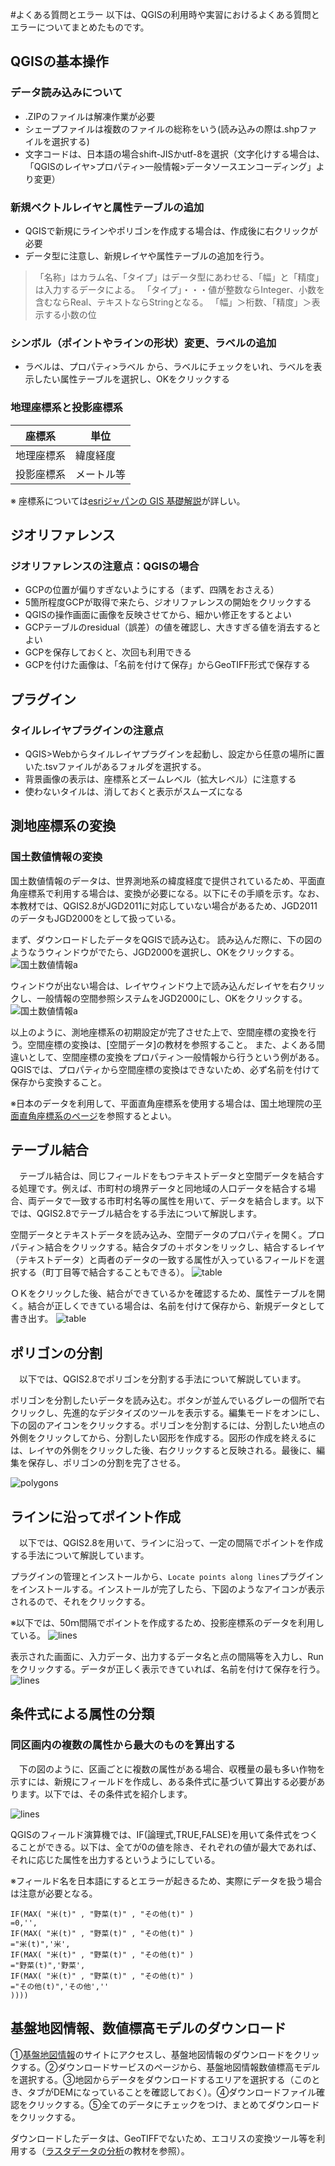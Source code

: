 #よくある質問とエラー
以下は、QGISの利用時や実習におけるよくある質問とエラーについてまとめたものです。

## QGISの基本操作

### データ読み込みについて
* .ZIPのファイルは解凍作業が必要
* シェープファイルは複数のファイルの総称をいう(読み込みの際は.shpファイルを選択する)
* 文字コードは、日本語の場合shift-JISかutf-8を選択（文字化けする場合は、「QGISのレイヤ>プロパティ>一般情報>データソースエンコーディング」より変更）


### 新規ベクトルレイヤと属性テーブルの追加
* QGISで新規にラインやポリゴンを作成する場合は、作成後に右クリックが必要
* データ型に注意し、新規レイヤや属性テーブルの追加を行う。

 >「名称」はカラム名、「タイプ」はデータ型にあわせる、「幅」と「精度」は入力するデータによる。
「タイプ」・・・値が整数ならInteger、小数を含むならReal、テキストならStringとなる。
「幅」＞桁数、「精度」＞表示する小数の位

### シンボル（ポイントやラインの形状）変更、ラベルの追加
* ラベルは、プロパティ>ラベル から、ラベルにチェックをいれ、ラベルを表示したい属性テーブルを選択し、OKをクリックする

### 地理座標系と投影座標系
|座標系|単位|
|---|---|
|地理座標系|緯度経度|
|投影座標系|メートル等|

※ 座標系については[esriジャパンの GIS 基礎解説](https://www.esrij.com/gis-guide/coordinate-and-spatial/coordinate-system/)が詳しい。

## ジオリファレンス
### ジオリファレンスの注意点：QGISの場合
* GCPの位置が偏りすぎないようにする（まず、四隅をおさえる）
* 5箇所程度GCPが取得で来たら、ジオリファレンスの開始をクリックする
* QGISの操作画面に画像を反映させてから、細かい修正をするとよい
* GCPテーブルのresidual（誤差）の値を確認し、大きすぎる値を消去するとよい
* GCPを保存しておくと、次回も利用できる
* GCPを付けた画像は、「名前を付けて保存」からGeoTIFF形式で保存する

## プラグイン
### タイルレイヤプラグインの注意点

* QGIS>Webからタイルレイヤプラグインを起動し、設定から任意の場所に置いた.tsvファイルがあるフォルダを選択する。
* 背景画像の表示は、座標系とズームレベル（拡大レベル）に注意する
* 使わないタイルは、消しておくと表示がスムーズになる

## 測地座標系の変換
### 国土数値情報の変換
国土数値情報のデータは、世界測地系の緯度経度で提供されているため、平面直角座標系で利用する場合は、変換が必要になる。以下にその手順を示す。なお、本教材では、QGIS2.8がJGD2011に対応していない場合があるため、JGD2011のデータもJGD2000をとして扱っている。

まず、ダウンロードしたデータをQGISで読み込む。
読み込んだ際に、下の図のようなうウィンドウがでたら、JGD2000を選択し、OKをクリックする。
![国土数値情報a](pic/kokudo_1.png)

ウィンドウが出ない場合は、レイヤウィンドウ上で読み込んだレイヤを右クリックし、一般情報の空間参照システムをJGD2000にし、OKをクリックする。
![国土数値情報a](pic/kokudo_2.png)

以上のように、測地座標系の初期設定が完了させた上で、空間座標の変換を行う。空間座標の変換は、[空間データ]の教材を参照すること。
また、よくある間違いとして、空間座標の変換をプロパティ＞一般情報から行うという例がある。QGISでは、プロパティから空間座標の変換はできないため、必ず名前を付けて保存から変換すること。


※日本のデータを利用して、平面直角座標系を使用する場合は、国土地理院の[平面直角座標系のページ]を参照するとよい。

## テーブル結合
　テーブル結合は、同じフィールドをもつテキストデータと空間データを結合する処理です。例えば、市町村の境界データと同地域の人口データを結合する場合、両データで一致する市町村名等の属性を用いて、データを結合します。以下では、QGIS2.8でテーブル結合をする手法について解説します。

空間データとテキストデータを読み込み、空間データのプロパティを開く。プロパティ＞結合をクリックする。結合タブの＋ボタンをリックし、結合するレイヤ（テキストデータ）と両者のデータの一致する属性が入っているフィールドを選択する（町丁目等で結合することもできる）。
![table](./pic/table_1.png)

ＯＫをクリックした後、結合ができているかを確認するため、属性テーブルを開く。結合が正しくできている場合は、名前を付けて保存から、新規データとして書き出す。
![table](./pic/table_2.png)

## ポリゴンの分割
　以下では、QGIS2.8でポリゴンを分割する手法について解説しています。

ポリゴンを分割したいデータを読み込む。ボタンが並んでいるグレーの個所で右クリックし、先進的なデジタイズのツールを表示する。編集モードをオンにし、下の図のアイコンをクリックする。ポリゴンを分割するには、分割したい地点の外側をクリックしてから、分割したい図形を作成する。図形の作成を終えるには、レイヤの外側をクリックした後、右クリックすると反映される。最後に、編集を保存し、ポリゴンの分割を完了させる。

![polygons](./pic/edit_polygon_1.png)

## ラインに沿ってポイント作成
　以下では、QGIS2.8を用いて、ラインに沿って、一定の間隔でポイントを作成する手法について解説しています。

プラグインの管理とインストールから、`Locate points along lines`プラグインをインストールする。インストールが完了したら、下図のようなアイコンが表示されるので、それをクリックする。

※以下では、50ｍ間隔でポイントを作成するため、投影座標系のデータを利用している。
![lines](./pic/edit_line_1.png)

表示された画面に、入力データ、出力するデータ名と点の間隔等を入力し、Runをクリックする。データが正しく表示できていれば、名前を付けて保存を行う。
![lines](./pic/edit_line_2.png)

## 条件式による属性の分類
### 同区画内の複数の属性から最大のものを算出する
　下の図のように、区画ごとに複数の属性がある場合、収穫量の最も多い作物を示すには、新規にフィールドを作成し、ある条件式に基づいて算出する必要があります。以下では、その条件式を紹介します。

![lines](./pic/if_1.png)

QGISのフィールド演算機では、IF(論理式,TRUE,FALSE)を用いて条件式をつくることができる。以下は、全てが0の値を除き、それぞれの値が最大であれば、それに応じた属性を出力するというようにしている。

※フィールド名を日本語にするとエラーが起きるため、実際にデータを扱う場合は注意が必要となる。

```
IF(MAX( "米(t)" , "野菜(t)" , "その他(t)" )
=0,'',
IF(MAX( "米(t)" , "野菜(t)" , "その他(t)" )
="米(t)",'米',
IF(MAX( "米(t)" , "野菜(t)" , "その他(t)" )
="野菜(t)",'野菜',
IF(MAX( "米(t)" , "野菜(t)" , "その他(t)" )
="その他(t)",'その他',''
))))
```

## 基盤地図情報、数値標高モデルのダウンロード
①[基盤地図情報]のサイトにアクセスし、基盤地図情報のダウンロードをクリックする。②ダウンロードサービスのページから、基盤地図情報数値標高モデルを選択する。③地図からデータをダウンロードするエリアを選択する（このとき、タブがDEMになっていることを確認しておく）。④ダウンロードファイル確認をクリックする。⑤全てのデータにチェックをつけ、まとめてダウンロードをクリックする。

ダウンロードしたデータは、GeoTIFFでないため、エコリスの変換ツール等を利用する（[ラスタデータの分析]の教材を参照）。



[基盤地図情報]:http://www.gsi.go.jp/kiban/
[e-Stat]:http://www.e-stat.go.jp
[地理院タイル]:http://maps.gsi.go.jp/development/ichiran.html
[その他のライセンスについて]:../その他のライセンスについて.md
[▲メニューへもどる]:空間データ.md#menu
[QGISビギナーズマニュアル]:../../QGISビギナーズマニュアル/QGISビギナーズマニュアル.md
[Google Maps Geocoding API]:https://developers.google.com/maps/documentation/geocoding/intro?hl=ja
[KTGIS.net]:http://ktgis.net/gcode/geocoding.html
[裾野市オープンデータ]:http://www.city.susono.shizuoka.jp/ma/organization/susono-open-data.php
[鯖江市オープンデータ]:http://www.city.sabae.fukui.jp/pageview.html?id=12768
[GISの基本概念]:../01_GISの基本概念/GISの基本概念.md
[CSVアドレスマッチングサービス]:http://newspat.csis.u-tokyo.ac.jp/geocode-cgi/geocode.cgi?action=start
[susono_emergency_shelter.csv]:https://github.com/yamauchi-inochu/demo/blob/master/GISオープン教材/課題/sample/susono_sample.zip?raw=true
[平面直角座標系のページ]:http://www.gsi.go.jp/LAW/heimencho.html
[課題ページ]:../課題/課題ページ/空間データ.md
[ラスタデータの分析]:../../ラスタデータの分析/ラスタデータの分析.md
